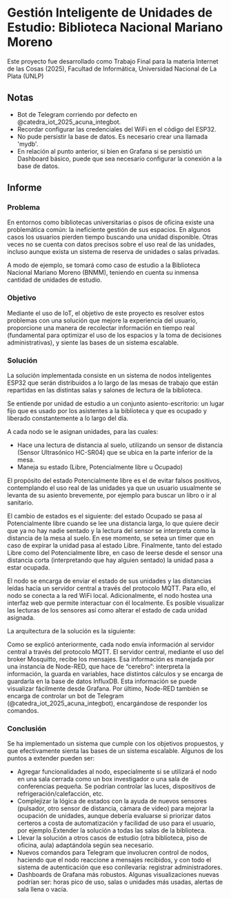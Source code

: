 # Gestión Inteligente de Unidades de Estudio: Biblioteca Nacional Mariano Moreno

Este proyecto fue desarrollado como Trabajo Final para la materia Internet de las Cosas (2025), Facultad de Informática, Universidad Nacional de La Plata (UNLP)

## Notas

- Bot de Telegram corriendo por defecto en @catedra_iot_2025_acuna_integbot.
- Recordar configurar las credenciales del WiFi en el código del ESP32.
- No pude persistir la base de datos. Es necesario crear una llamada 'mydb'.
- En relación al punto anterior, si bien en Grafana si se persistió un Dashboard básico, puede que sea necesario configurar la conexión a la base de datos.

## Informe

### Problema

En entornos como bibliotecas universitarias o pisos de oficina existe una problemática común: la ineficiente gestión de sus espacios. En algunos casos los usuarios pierden tiempo buscando una unidad disponible. Otras veces no se cuenta con datos precisos sobre el uso real de las unidades, incluso aunque exista un sistema de reserva de unidades o salas privadas.

A modo de ejemplo, se tomará como caso de estudio a la Biblioteca Nacional Mariano Moreno (BNMM), teniendo en cuenta su inmensa cantidad de unidades de estudio.

### Objetivo

Mediante el uso de IoT, el objetivo de este proyecto es resolver estos problemas con una solución que mejore la experiencia del usuario, proporcione una manera de recolectar información en tiempo real (fundamental para optimizar el uso de los espacios y la toma de decisiones administrativas), y siente las bases de un sistema escalable.

### Solución

La solución implementada consiste en un sistema de nodos inteligentes ESP32 que serán distribuidos a lo largo de las mesas de trabajo que están repartidas en las distintas salas y salones de lectura de la biblioteca.

Se entiende por unidad de estudio a un conjunto asiento-escritorio: un lugar fijo que es usado por los asistentes a la biblioteca y que es ocupado y liberado constantemente a lo largo del día.

A cada nodo se le asignan unidades, para las cuales:
- Hace una lectura de distancia al suelo, utilizando un sensor de distancia (Sensor Ultrasónico HC-SR04) que se ubica en la parte inferior de la mesa.
- Maneja su estado (Libre, Potencialmente libre u Ocupado)

El propósito del estado Potencialmente libre es el de evitar falsos positivos, contemplando el uso real de las unidades ya que un usuario usualmente se levanta de su asiento brevemente, por ejemplo para buscar un libro o ir al sanitario.

El cambio de estados es el siguiente: del estado Ocupado se pasa al Potencialmente libre cuando se lee una distancia larga, lo que quiere decir que ya no hay nadie sentado y la lectura del sensor se interpreta como la distancia de la mesa al suelo. En ese momento, se setea un timer que en caso de expirar la unidad pasa al estado Libre. Finalmente, tanto del estado Libre como del Potencialmente libre, en caso de leerse desde el sensor una distancia corta (interpretando que hay alguien sentado) la unidad pasa a estar ocupada.

El nodo se encarga de enviar el estado de sus unidades y las distancias leídas hacia un servidor central a través del protocolo MQTT. Para ello, el nodo se conecta a la red WiFi local.
Adicionalmente, el nodo hostea una interfaz web que permite interactuar con él localmente. Es posible visualizar las lecturas de los sensores así como alterar el estado de cada unidad asignada.

La arquitectura de la solución es la siguiente:

Como se explicó anteriormente, cada nodo envía información al servidor central a través del protocolo MQTT. El servidor central, mediante el uso del broker Mosquitto, recibe los mensajes. Esa información es manejada por una instancia de Node-RED, que hace de “cerebro”: interpreta la información, la guarda en variables, hace distintos cálculos y se encarga de guardarla en la base de datos InfluxDB. Esta información se puede visualizar fácilmente desde Grafana. Por último, Node-RED también se encarga de controlar un bot de Telegram (@catedra_iot_2025_acuna_integbot), encargándose de responder los comandos.

### Conclusión

Se ha implementado un sistema que cumple con los objetivos propuestos, y que efectivamente sienta las bases de un sistema escalable. Algunos de los puntos a extender pueden ser:

- Agregar funcionalidades al nodo, especialmente si se utilizará el nodo en una sala cerrada como un box investigador o una sala de conferencias pequeña. Se podrían controlar las luces, dispositivos de refrigeración/calefacción, etc.
- Complejizar la lógica de estados con la ayuda de nuevos sensores (pulsador, otro sensor de distancia, cámara de video) para mejorar la ocupación de unidades, aunque debería evaluarse si priorizar datos certeros a costa de automatización y facilidad de uso para el usuario, por ejemplo.Extender la solución a todas las salas de la biblioteca.
- Llevar la solución a otros casos de estudio (otra biblioteca, piso de oficina, aula) adaptándola según sea necesario.
- Nuevos comandos para Telegram que involucren control de nodos, haciendo que el nodo reaccione a mensajes recibidos, y con todo el sistema de autenticación que eso conllevaría: registrar administradores.
- Dashboards de Grafana más robustos. Algunas visualizaciones nuevas podrían ser: horas pico de uso, salas o unidades más usadas, alertas de sala llena o vacía.
